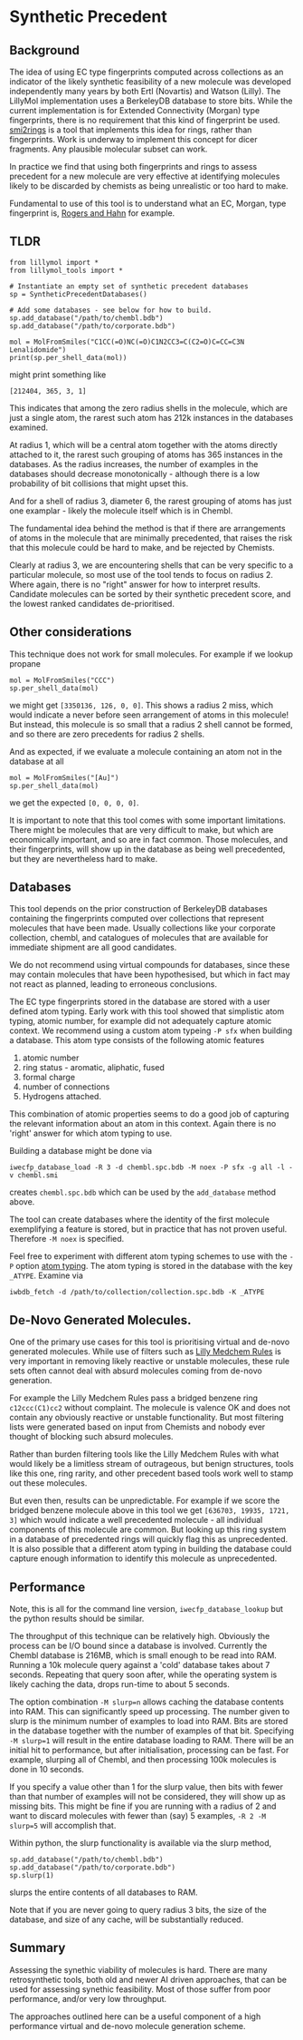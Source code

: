 # Synthetic Precedent

## Background
The idea of using EC type fingerprints computed across collections as an indicator
of the likely synthetic feasibility of a new molecule was developed independently
many years by both Ertl (Novartis) and Watson (Lilly). The LillyMol implementation
uses a BerkeleyDB database to store bits. While the current implementation is for
Extended Connectivity (Morgan) type fingerprints, there is no requirement that
this kind of fingerprint be used. [smi2rings](/docs/Molecule_Tools/smi2rings.md)
is a tool that implements this idea for rings, rather than fingerprints. Work
is underway to implement this concept for dicer fragments. Any plausible
molecular subset can work.

In practice we find that using both fingerprints and rings to assess precedent
for a new molecule are very effective at identifying molecules likely to
be discarded by chemists as being unrealistic or too hard to make.

Fundamental to use of this tool is to understand what an EC, Morgan, type
fingerprint is, [Rogers and Hahn](https://pubs.acs.org/doi/10.1021/ci100050t)
for example.

## TLDR
```
from lillymol import *
from lillymol_tools import *

# Instantiate an empty set of synthetic precedent databases
sp = SyntheticPrecedentDatabases()

# Add some databases - see below for how to build.
sp.add_database("/path/to/chembl.bdb")
sp.add_database("/path/to/corporate.bdb")

mol = MolFromSmiles("C1CC(=O)NC(=O)C1N2CC3=C(C2=O)C=CC=C3N Lenalidomide")
print(sp.per_shell_data(mol))
```
might print something like
```
[212404, 365, 3, 1]
```
This indicates that among the zero radius shells in the molecule, which
are just a single atom, the rarest such atom has 212k instances in the
databases examined.

At radius 1, which will be a central atom together with the atoms directly
attached to it, the rarest such grouping of atoms has 365 instances in the
databases. As the radius increases, the number of examples in the databases
should decrease monotonically - although there is a low probability of bit
collisions that might upset this.

And for a shell of radius 3, diameter 6, the rarest grouping of atoms has
just one examplar - likely the molecule itself which is in Chembl.

The fundamental idea behind the method is that if there are arrangements of
atoms in the molecule that are minimally precedented, that raises the risk
that this molecule could be hard to make, and be rejected by Chemists.

Clearly at radius 3, we are encountering shells that can be very specific
to a particular molecule, so most use of the tool tends to focus on
radius 2. Where again, there is no "right" answer for how to interpret
results. Candidate molecules can be sorted by their synthetic precedent
score, and the lowest ranked candidates de-prioritised.

## Other considerations
This technique does not work for small molecules. For example if we
lookup propane
```
mol = MolFromSmiles("CCC")
sp.per_shell_data(mol)
```
we might get `[3350136, 126, 0, 0]`. This shows a radius 2 miss, which
would indicate a never before seen arrangement of atoms in this molecule!
But instead, this molecule is so small that a radius 2 shell cannot be
formed, and so there are zero precedents for radius 2 shells.

And as expected, if we evaluate a molecule containing an atom not in
the database at all
```
mol = MolFromSmiles("[Au]")
sp.per_shell_data(mol)
```
we get the expected `[0, 0, 0, 0]`.

It is important to note that this tool comes with some important
limitations. There might be molecules that are very difficult to make,
but which are economically important, and so are in fact common.
Those molecules, and their
fingerprints, will show up in the database as being well precedented,
but they are nevertheless hard to make.

## Databases
This tool depends on the prior construction of BerkeleyDB databases
containing the fingerprints computed over collections that represent
molecules that have been made. Usually collections like your
corporate collection, chembl, and catalogues of molecules that are
available for immediate shipment are all good candidates.

We do not recommend using virtual compounds for databases, since
these may contain molecules that have been hypothesised, but which
in fact may not react as planned, leading to erroneous conclusions.

The EC type fingerprints stored in the database are stored with a user
defined atom typing. Early work with this tool showed that simplistic
atom typing, atomic number, for example did not adequately capture
atomic context. We recommend using a custom atom typeing `-P sfx` when
building a database. This atom type consists of the following atomic
features

1. atomic number
2. ring status - aromatic, aliphatic, fused
3. formal charge
4. number of connections
5. Hydrogens attached.

This combination of atomic properties seems to do a good job of
capturing the relevant information about an atom in this context. Again
there is no 'right' answer for which atom typing to use.

Building a database might be done via
```
iwecfp_database_load -R 3 -d chembl.spc.bdb -M noex -P sfx -g all -l -v chembl.smi
```
creates `chembl.spc.bdb` which can be used by the `add_database` method above.

The tool can create databases where the identity of the first molecule
exemplifying a feature is stored, but in practice that has not proven
useful. Therefore `-M noex` is specified.

Feel free to experiment with different atom typing schemes to use with the
`-P` option [atom typing](/docs/Molecule_Lib/atom_typing.md). The atom
typing is stored in the database with the key `_ATYPE`. Examine via
```
iwbdb_fetch -d /path/to/collection/collection.spc.bdb -K _ATYPE
```

## De-Novo Generated Molecules.
One of the primary use cases for this tool is prioritising virtual and
de-novo generated molecules.  While use of filters such as
[Lilly Medchem Rules](https://github.com/IanAWatson/Lilly-Medchem-Rules) is
very important in removing likely reactive or unstable molecules, these
rule sets often cannot deal with absurd molecules coming from de-novo
generation.

For example the Lilly Medchem Rules pass a bridged benzene ring
`c12ccc(C1)cc2` without complaint. The molecule is valence OK and
does not contain any obviously reactive or unstable functionality.
But most filtering lists were generated based on input from Chemists
and nobody ever thought of blocking such absurd molecules.

Rather than burden filtering tools like the Lilly Medchem Rules
with what would likely be a limitless stream of outrageous, but
benign structures, tools like this one, ring rarity, and other precedent
based tools work well to stamp out these molecules. 

But even then, results can be unpredictable.
For example if we score the bridged benzene molecule above in this tool
we get `[636703, 19935, 1721, 3]` which would indicate a well
precedented molecule - all individual components of this molecule
are common. But looking up this ring system in a database of precedented
rings will quickly flag this as unprecedented. It is also possible that
a different atom typing in building the database could capture enough
information to identify this molecule as unprecedented.

## Performance
Note, this is all for the command line version, `iwecfp_database_lookup`
but the python results should be similar.

The throughput of this technique can be relatively high. Obviously
the process can be I/O bound since a database is involved. Currently
the Chembl database is 216MB, which is small enough to be read
into RAM. Running a 10k molecule query against a 'cold' database
takes about 7 seconds. Repeating that query soon after, while the
operating system is likely caching the data, drops run-time to
about 5 seconds.

The option combination `-M slurp=n` allows caching the database
contents into RAM. This can significantly speed up processing. The
number given to slurp is the minimum number of examples to load
into RAM. Bits are stored in the database together with the number
of examples of that bit. Specifying `-M slurp=1` will result in
the entire database loading to RAM. There will be an initial
hit to performance, but after initialisation, processing can be
fast. For example, slurping all of Chembl, and then processing
100k molecules is done in 10 seconds.

If you specify a value other than 1 for the slurp value, then
bits with fewer than that number of examples will not be considered,
they will show up as missing bits.
This might be fine if you are running with a radius of 2 and
want to discard molecules with fewer than (say) 5 examples,
`-R 2 -M slurp=5` will accomplish that.

Within python, the slurp functionality is available via the
slurp method,
```
sp.add_database("/path/to/chembl.bdb")
sp.add_database("/path/to/corporate.bdb")
sp.slurp(1)
```
slurps the entire contents of all databases to RAM.

Note that if you are never going to query radius 3 bits, the
size of the database, and size of any cache, will be substantially
reduced.

## Summary
Assessing the synethic viability of molecules is hard. There are
many retrosynthetic tools, both old and newer AI driven approaches,
that can be used for assessing synethic feasibility. Most of those
suffer from poor performance, and/or very low throughput.

The approaches outlined here can be a useful component of a 
high performance virtual and de-novo molecule generation
scheme.

